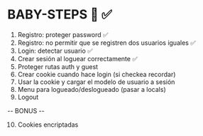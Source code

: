# BABY-STEPS 👶 ✅

1. Registro: proteger password ✅
2. Registro: no permitir que se registren dos usuarios iguales ✅
3. Login: detectar usuario ✅
4. Crear sesión al loguear correctamente ✅
5. Proteger rutas auth y guest
6. Crear cookie cuando hace login (si checkea recordar)
7. Usar la cookie y cargar el modelo de usuario a sesión
8. Menu para logueado/deslogueado (pasar a locals)
9. Logout

-- BONUS --

10. Cookies encriptadas

